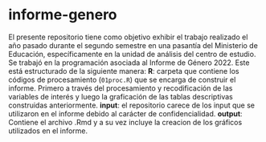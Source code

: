 # informe-genero
El presente repositorio tiene como objetivo exhibir el trabajo realizado el año pasado durante el segundo semestre en una pasantía del Ministerio de Educación, específicamente en la unidad de análisis del centro de estudio. Se trabajó en la programación asociada al Informe de Género 2022. Este está estructurado de la siguiente manera:
**R**: carpeta que contiene los códigos de procesamiento (`01proc.R`) que se encarga de construir el informe. Primero a través del procesamiento y recodificación de las variables de interés y luego la graficación de las tablas descriptivas construidas anteriormente. 
**input**: el repositorio carece de los input que se utilizaron en el informe debido al carácter de confidencialidad.
**output**: Contiene el archivo .Rmd y a su vez incluye la creacion de los gráficos utilizados en el informe.

